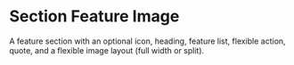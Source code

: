 # Section Feature Image

A feature section with an optional icon, heading, feature list, flexible action, quote, and a flexible image layout (full width or split).